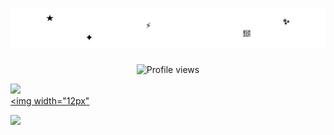 <h1 align="center">
  <img src="name.svg" alt="FredZn1"/>
</h1>

<p align="center">
  <img src="https://komarev.com/ghpvc/?username=FredZn1&label=Profile%20views&color=0e75b6&style=flat" alt="Profile views" />
</p>

<a href="https://t.me/FredZn1"><img width="12px" src="https://upload.wikimedia.org/wikipedia/commons/8/82/Telegram_logo.svg">
</a></br><a href="https://t.me/abdukulov"><img width="12px" 

![](https://github-profile-trophy.vercel.app/?username=Fredzn1&theme=radical&no-frame=false&no-bg=false&margin-w=4)
